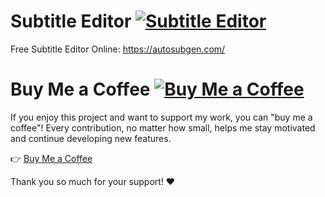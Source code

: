 # Subtitle Editor [![Subtitle Editor](https://img.shields.io/badge/Subtitle%20Editor-Enabled-brightgreen)](https://autosubgen.com/)
Free Subtitle Editor Online: https://autosubgen.com/

# Buy Me a Coffee [![Buy Me a Coffee](https://img.shields.io/badge/Buy%20Me%20a%20Coffee-☕-FF813F)](https://buymeacoffee.com/rogerdev0623)

If you enjoy this project and want to support my work, you can "buy me a coffee"! Every contribution, no matter how small, helps me stay motivated and continue developing new features.

👉 [Buy Me a Coffee](https://buymeacoffee.com/rogerdev0623)

Thank you so much for your support! ❤️
